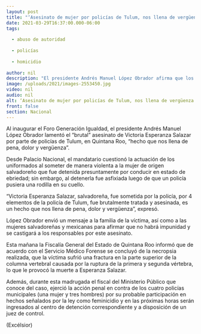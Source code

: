 ```yaml
---
layout: post
title: "‘Asesinato de mujer por policías de Tulum, nos llena de vergüenza’"
date: 2021-03-29T16:37:00.000-06:00
tags:
  
  - abuso de autoridad
  
  - policías
  
  - homicidio
  
author: nil
description: "El presidente Andrés Manuel López Obrador afirma que los responsables del homicidio de Victoria Esperanza serán castigados; asegura que no habrá impunidad en este caso"
image: /uploads/2021/images-2553450.jpg
video: nil
audio: nil
alt: ‘Asesinato de mujer por policías de Tulum, nos llena de vergüenza’
front: false
section: Nacional
---
```


Al inaugurar el Foro Generación Igualdad, el presidente Andrés Manuel López Obrador lamentó el “brutal” asesinato de Victoria Esperanza Salazar por parte de policías de Tulum, en Quintana Roo, “hecho que nos llena de pena, dolor y vergüenza”.

Desde Palacio Nacional, el mandatario cuestionó la actuación de los uniformados al someter de manera violenta a la mujer de origen salvadoreño que fue detenida presuntamente por conducir en estado de ebriedad; sin embargo, al detenerla fue asfixiada luego de que un policía pusiera una rodilla en su cuello.

“Victoria Esperanza Salazar, salvadoreña, fue sometida por la policía, por 4 elementos de la policía de Tulum, fue brutalmente tratada y asesinada, es un hecho que nos llena de pena, dolor y vergüenza”, expresó.

López Obrador envió un mensaje a la familia de la víctima, así como a las mujeres salvadoreñas y mexicanas para afirmar que no habrá impunidad y se castigará a los responsables por este asesinato.

Esta mañana la Fiscalía General del Estado de Quintana Roo informó que de acuerdo con el Servicio Médico Forense se concluyó de la necropsia realizada, que la víctima sufrió una fractura en la parte superior de la columna vertebral causada por la ruptura de la primera y segunda vértebra, lo que le provocó la muerte a Esperanza Salazar.

Además, durante esta madrugada el fiscal del Ministerio Público que conoce del caso, ejerció la acción penal en contra de los cuatro policías municipales (una mujer y tres hombres) por su probable participación en hechos señalados por la ley como feminicidio y en las próximas horas serán ingresados al centro de detención correspondiente y a disposición de un juez de control.

(Excélsior)